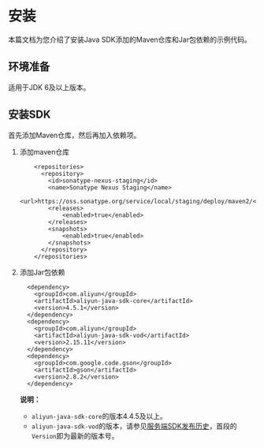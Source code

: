 # 安装

本篇文档为您介绍了安装Java SDK添加的Maven仓库和Jar包依赖的示例代码。

## 环境准备

适用于JDK 6及以上版本。

## 安装SDK

首先添加Maven仓库，然后再加入依赖项。

1.  添加maven仓库

    ```
        <repositories>
          <repository>
            <id>sonatype-nexus-staging</id>
            <name>Sonatype Nexus Staging</name>
            <url>https://oss.sonatype.org/service/local/staging/deploy/maven2/</url>
            <releases>
                <enabled>true</enabled>
            </releases>
            <snapshots>
                <enabled>true</enabled>
            </snapshots>
          </repository>
        </repositories>
    ```

2.  添加Jar包依赖

    ```
      <dependency>
        <groupId>com.aliyun</groupId>
        <artifactId>aliyun-java-sdk-core</artifactId>
        <version>4.5.1</version>
      </dependency>
      <dependency>
        <groupId>com.aliyun</groupId>
        <artifactId>aliyun-java-sdk-vod</artifactId>
        <version>2.15.11</version>
      </dependency>
      <dependency>
        <groupId>com.google.code.gson</groupId>
        <artifactId>gson</artifactId>
        <version>2.8.2</version>
      </dependency>
    ```

    **说明：**

    -   `aliyun-java-sdk-core`的版本4.4.5及以上。
    -   `aliyun-java-sdk-vod`的版本，请参见[服务端SDK发布历史](/cn.zh-CN/SDK下载/服务端SDK发布历史.md)，首段的`Version`即为最新的版本号。

